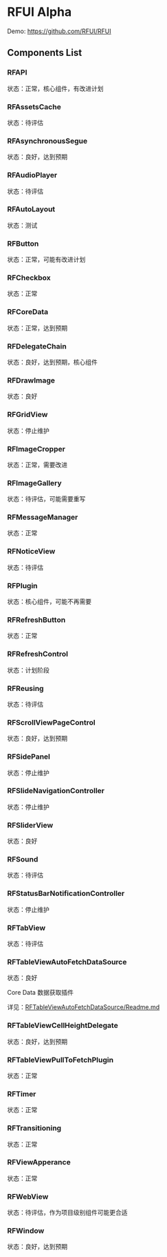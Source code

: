RFUI Alpha
============

Demo: https://github.com/RFUI/RFUI



Components List
-----

### RFAPI

状态：正常，核心组件，有改进计划

### RFAssetsCache

状态：待评估

### RFAsynchronousSegue

状态：良好，达到预期

### RFAudioPlayer

状态：待评估

### RFAutoLayout

状态：测试

### RFButton

状态：正常，可能有改进计划

### RFCheckbox

状态：正常

### RFCoreData

状态：正常，达到预期

### RFDelegateChain

状态：良好，达到预期，核心组件

### RFDrawImage

状态：良好

### RFGridView

状态：停止维护

### RFImageCropper

状态：正常，需要改进

### RFImageGallery

状态：待评估，可能需要重写

### RFMessageManager

状态：正常

### RFNoticeView

状态：待评估

### RFPlugin

状态：核心组件，可能不再需要

### RFRefreshButton

状态：正常

### RFRefreshControl

状态：计划阶段

### RFReusing

状态：待评估

### RFScrollViewPageControl

状态：良好，达到预期

### RFSidePanel

状态：停止维护

### RFSlideNavigationController

状态：停止维护

### RFSliderView

状态：良好

### RFSound

状态：待评估

### RFStatusBarNotificationController

状态：停止维护

### RFTabView

状态：待评估

### RFTableViewAutoFetchDataSource

状态：良好

Core Data 数据获取插件

详见：[RFTableViewAutoFetchDataSource/Readme.md](RFTableViewAutoFetchDataSource/Readme.md)

### RFTableViewCellHeightDelegate

状态：良好，达到预期

### RFTableViewPullToFetchPlugin

状态：正常

### RFTimer

状态：正常

### RFTransitioning

状态：正常

### RFViewApperance

状态：正常

### RFWebView

状态：待评估，作为项目级别组件可能更合适

### RFWindow

状态：良好，达到预期
